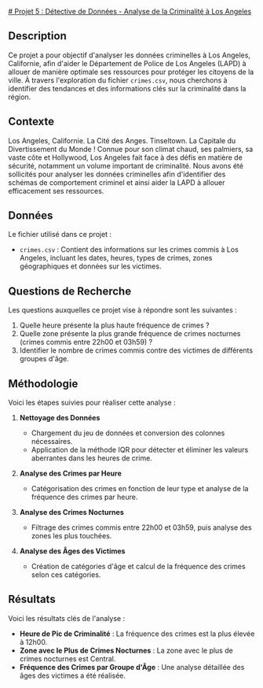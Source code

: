 [# Projet 5 : Détective de Données - Analyse de la Criminalité à Los Angeles]()

## Description  
Ce projet a pour objectif d'analyser les données criminelles à Los Angeles, Californie, afin d'aider le Département de Police de Los Angeles (LAPD) à allouer de manière optimale ses ressources pour protéger les citoyens de la ville. À travers l'exploration du fichier `crimes.csv`, nous cherchons à identifier des tendances et des informations clés sur la criminalité dans la région.

## Contexte  
Los Angeles, Californie. La Cité des Anges. Tinseltown. La Capitale du Divertissement du Monde ! Connue pour son climat chaud, ses palmiers, sa vaste côte et Hollywood, Los Angeles fait face à des défis en matière de sécurité, notamment un volume important de criminalité. Nous avons été sollicités pour analyser les données criminelles afin d'identifier des schémas de comportement criminel et ainsi aider la LAPD à allouer efficacement ses ressources.

## Données  
Le fichier utilisé dans ce projet :
- `crimes.csv` : Contient des informations sur les crimes commis à Los Angeles, incluant les dates, heures, types de crimes, zones géographiques et données sur les victimes.

## Questions de Recherche  
Les questions auxquelles ce projet vise à répondre sont les suivantes :
1. Quelle heure présente la plus haute fréquence de crimes ?
2. Quelle zone présente la plus grande fréquence de crimes nocturnes (crimes commis entre 22h00 et 03h59) ?
3. Identifier le nombre de crimes commis contre des victimes de différents groupes d'âge.

## Méthodologie  
Voici les étapes suivies pour réaliser cette analyse :

1. **Nettoyage des Données**  
   - Chargement du jeu de données et conversion des colonnes nécessaires.
   - Application de la méthode IQR pour détecter et éliminer les valeurs aberrantes dans les heures de crime.

2. **Analyse des Crimes par Heure**  
   - Catégorisation des crimes en fonction de leur type et analyse de la fréquence des crimes par heure.

3. **Analyse des Crimes Nocturnes**  
   - Filtrage des crimes commis entre 22h00 et 03h59, puis analyse des zones les plus touchées.

4. **Analyse des Âges des Victimes**  
   - Création de catégories d'âge et calcul de la fréquence des crimes selon ces catégories.

## Résultats  
Voici les résultats clés de l'analyse :
- **Heure de Pic de Criminalité** : La fréquence des crimes est la plus élevée à 12h00.
- **Zone avec le Plus de Crimes Nocturnes** : La zone avec le plus de crimes nocturnes est Central.
- **Fréquence des Crimes par Groupe d'Âge** : Une analyse détaillée des âges des victimes a été réalisée.